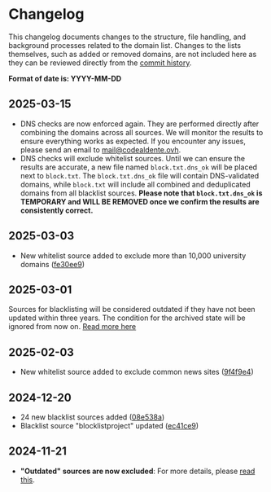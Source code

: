 # Changelog

This changelog documents changes to the structure, file handling, and background processes related to the domain list. Changes to the lists themselves, such as added or removed domains, are not included here as they can be reviewed directly from the [commit history](https://github.com/search?q=repo%3ABon-Appetit%2Fporn-domains+%22%5BAUTO%5D+Update+list%22&type=commits&s=committer-date&o=desc).

**Format of date is: YYYY-MM-DD**

## 2025-03-15

- DNS checks are now enforced again. They are performed directly after combining the domains across all sources. We will monitor the results to ensure everything works as expected. If you encounter any issues, please send an email to mail@codealdente.ovh.
- DNS checks will exclude whitelist sources. Until we can ensure the results are accurate, a new file named `block.txt.dns_ok` will be placed next to `block.txt`. The `block.txt.dns_ok` file will contain DNS-validated domains, while `block.txt` will include all combined and deduplicated domains from all blacklist sources. **Please note that `block.txt.dns_ok` is TEMPORARY and WILL BE REMOVED once we confirm the results are consistently correct.**

## 2025-03-03

- New whitelist source added to exclude more than 10,000 university domains ([fe30ee9](https://github.com/Bon-Appetit/porn-domains/commit/fe30ee9f677fdfa8f60b3ef3efd0499de9c29b44))

## 2025-03-01

Sources for blacklisting will be considered outdated if they have not been updated within three years. The condition for the archived state will be ignored from now on. [Read more here](https://github.com/Bon-Appetit/porn-domains/discussions/43#discussioncomment-12317915)

## 2025-02-03

- New whitelist source added to exclude common news sites ([9f4f9e4](https://github.com/Bon-Appetit/porn-domains/commit/9f4f9e44574dfd7e90cc8d97bba42cec8d3a315b))

## 2024-12-20

- 24 new blacklist sources added ([08e538a](https://github.com/Bon-Appetit/porn-domains/commit/08e538a211a326062ccdc789bbcac016f3003e38))
- Blacklist source "blocklistproject" updated ([ec41ce9](https://github.com/Bon-Appetit/porn-domains/commit/ec41ce9d25ccf8c1a4bb6d609237e591713308d2))

## 2024-11-21

- **"Outdated" sources are now excluded**: For more details, please [read this](https://github.com/Bon-Appetit/porn-domains/discussions/43#discussioncomment-11306946).
